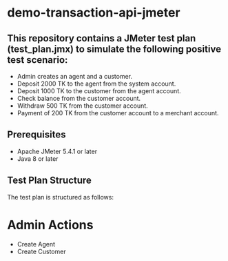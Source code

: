 # demo-transaction-api-jmeter

## This repository contains a JMeter test plan (test_plan.jmx) to simulate the following positive test scenario:
 - Admin creates an agent and a customer.
 - Deposit 2000 TK to the agent from the system account.
 - Deposit 1000 TK to the customer from the agent account.
 - Check balance from the customer account.
 - Withdraw 500 TK from the customer account.
 - Payment of 200 TK from the customer account to a merchant account.

## Prerequisites
- Apache JMeter 5.4.1 or later
- Java 8 or later

  
## Test Plan Structure
The test plan is structured as follows:

# Admin Actions
- Create Agent
- Create Customer


